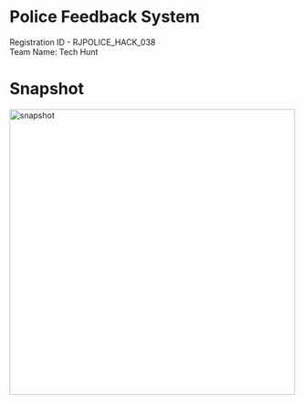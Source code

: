 # Police Feedback System
Registration ID - RJPOLICE_HACK_038 <br/>
Team Name: Tech Hunt

# Snapshot
<img src="https://github.com/PiyushAgarwal14/RJPOLICE_HACK_038_TechHunt_1/assets/87847452/ab397a81-03d9-4301-a1ea-1c023b834992.png" alt="snapshot"  height="500px" />
